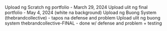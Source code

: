 Upload ng Scratch ng portfolio - March 29, 2024
Upload ulit ng final portfolio - May 4, 2024 (white na background)
Upload ng Buong System (thebrandcollective) - tapos na defense and problem 
Upload ulit ng buong system thebrandcollective-FINAL - done w/ defense and problem + testing 
